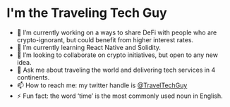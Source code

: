 # I'm the Traveling Tech Guy

- 🔭 I’m currently working on a ways to share DeFi with people who are crypto-ignorant, but could benefit from higher interest rates.
- 🌱 I’m currently learning React Native and Solidity.
- 👯 I’m looking to collaborate on crypto initiatives, but open to any new idea.
- 💬 Ask me about traveling the world and delivering tech services in 4 continents.
- 📫 How to reach me: my twitter handle is [@TravelTechGuy](https://twitter.com/TravelTechGuy)
- ⚡ Fun fact: the word ‘time’ is the most commonly used noun in English.
